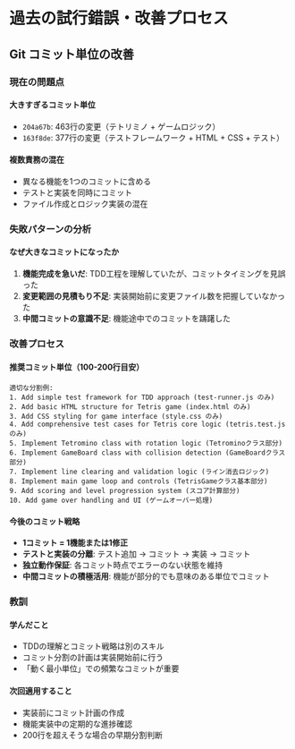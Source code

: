 # 過去の試行錯誤・改善プロセス

## Git コミット単位の改善

### 現在の問題点
#### 大きすぎるコミット単位
- `204a67b`: 463行の変更（テトリミノ + ゲームロジック）
- `163f8de`: 377行の変更（テストフレームワーク + HTML + CSS + テスト）

#### 複数責務の混在
- 異なる機能を1つのコミットに含める
- テストと実装を同時にコミット
- ファイル作成とロジック実装の混在

### 失敗パターンの分析
#### なぜ大きなコミットになったか
1. **機能完成を急いだ**: TDD工程を理解していたが、コミットタイミングを見誤った
2. **変更範囲の見積もり不足**: 実装開始前に変更ファイル数を把握していなかった
3. **中間コミットの意識不足**: 機能途中でのコミットを躊躇した

### 改善プロセス
#### 推奨コミット単位（100-200行目安）
```
適切な分割例:
1. Add simple test framework for TDD approach (test-runner.js のみ)
2. Add basic HTML structure for Tetris game (index.html のみ)
3. Add CSS styling for game interface (style.css のみ)
4. Add comprehensive test cases for Tetris core logic (tetris.test.js のみ)
5. Implement Tetromino class with rotation logic (Tetrominoクラス部分)
6. Implement GameBoard class with collision detection (GameBoardクラス部分)
7. Implement line clearing and validation logic (ライン消去ロジック)
8. Implement main game loop and controls (TetrisGameクラス基本部分)
9. Add scoring and level progression system (スコア計算部分)
10. Add game over handling and UI (ゲームオーバー処理)
```

#### 今後のコミット戦略
- **1コミット = 1機能または1修正**
- **テストと実装の分離**: テスト追加 → コミット → 実装 → コミット
- **独立動作保証**: 各コミット時点でエラーのない状態を維持
- **中間コミットの積極活用**: 機能が部分的でも意味のある単位でコミット

### 教訓
#### 学んだこと
- TDDの理解とコミット戦略は別のスキル
- コミット分割の計画は実装開始前に行う
- 「動く最小単位」での頻繁なコミットが重要

#### 次回適用すること
- 実装前にコミット計画の作成
- 機能実装中の定期的な進捗確認
- 200行を超えそうな場合の早期分割判断